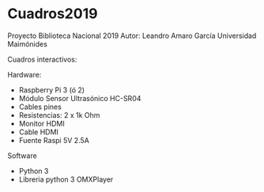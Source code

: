 # Cuadros2019

Proyecto Biblioteca Nacional 2019
Autor: Leandro Amaro García
Universidad Maimónides

Cuadros interactivos:

Hardware:
- Raspberry Pi 3 (ó 2)
- Módulo Sensor Ultrasónico HC-SR04
- Cables pines
- Resistencias: 2 x 1k Ohm
- Monitor HDMI
- Cable HDMI
- Fuente Raspi 5V 2.5A

Software
- Python 3
- Libreria python 3 OMXPlayer
